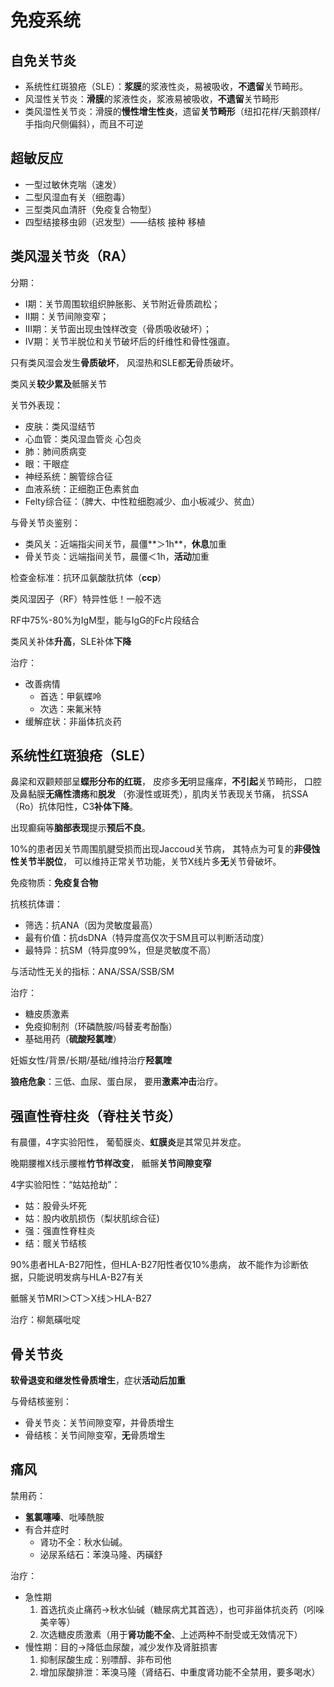 # 免疫系统

## 自免关节炎

- 系统性红斑狼疮（SLE）：**浆膜**的浆液性炎，易被吸收，**不遗留**关节畸形。
- 风湿性关节炎：**滑膜**的浆液性炎，浆液易被吸收，**不遗留**关节畸形
- 类风湿性关节炎：滑膜的**慢性增生性炎**，遗留**关节畸形**（纽扣花样/天鹅颈样/手指向尺侧偏斜），而且不可逆

## 超敏反应

- 一型过敏休克喘（速发）
- 二型风湿血有关（细胞毒）
- 三型类风血清肝（免疫复合物型）
- 四型结接移虫卵（迟发型）——结核 接种 移植

## 类风湿关节炎（RA）

分期：

- I期：关节周围软组织肿胀影、关节附近骨质疏松；
- II期：关节间隙变窄；
- III期：关节面出现虫蚀样改变（骨质吸收破坏）；
- IV期：关节半脱位和关节破坏后的纤维性和骨性强直。

只有类风湿会发生**骨质破坏**，
风湿热和SLE都**无**骨质破坏。

类风关**较少累及**骶髂关节

关节外表现：

- 皮肤：类风湿结节
- 心血管：类风湿血管炎 心包炎
- 肺：肺间质病变
- 眼：干眼症
- 神经系统：腕管综合征
- 血液系统：正细胞正色素贫血
- Felty综合征：（脾大、中性粒细胞减少、血小板减少、贫血）

与骨关节炎鉴别：

- 类风关：近端指尖间关节，晨僵**＞1h**，**休息**加重
- 骨关节炎：远端指间关节，晨僵＜1h，**活动**加重

检查金标准：抗环瓜氨酸肽抗体（**ccp**）

类风湿因子（RF）特异性低！一般不选

RF中75%-80%为IgM型，能与IgG的Fc片段结合

类风关补体**升高**，SLE补体**下降**

治疗：

- 改善病情
  - 首选：甲氨蝶呤
  - 次选：来氟米特
- 缓解症状：非甾体抗炎药

## 系统性红斑狼疮（SLE）

鼻梁和双颧颊部呈**蝶形分布的红斑**，
皮疹多**无**明显瘙痒，**不引起**关节畸形，
口腔及鼻黏膜**无痛性溃疡**和**脱发**
（弥漫性或斑秃），肌肉关节表现关节痛，
抗SSA（Ro）抗体阳性，C3**补体下降**。

出现癫痫等**脑部表现**提示**预后不良**。

10%的患者因关节周围肌腱受损而出现Jaccoud关节病，
其特点为可复的**非侵蚀性关节半脱位**，
可以维持正常关节功能，关节X线片多**无**关节骨破坏。

免疫物质：**免疫复合物**

抗核抗体谱：

- 筛选：抗ANA（因为灵敏度最高）
- 最有价值：抗dsDNA（特异度高仅次于SM且可以判断活动度）
- 最特异：抗SM（特异度99%，但是灵敏度不高）

与活动性无关的指标：ANA/SSA/SSB/SM

治疗：

- 糖皮质激素
- 免疫抑制剂（环磷酰胺/吗替麦考酚酯）
- 基础用药（**硫酸羟氯喹**）

妊娠女性/背景/长期/基础/维持治疗**羟氯喹**

**狼疮危象**：三低、血尿、蛋白尿，
要用**激素冲击**治疗。

## 强直性脊柱炎（脊柱关节炎）

有晨僵，4字实验阳性，
葡萄膜炎、**虹膜炎**是其常见并发症。

晚期腰椎X线示腰椎**竹节样改变**，
骶髂**关节间隙变窄**

4字实验阳性：“姑姑抢劫”：

- 姑：股骨头坏死
- 姑：股内收肌损伤（梨状肌综合征)
- 强：强直性脊柱炎
- 结：髋关节结核

90%患者HLA-B27阳性，但HLA-B27阳性者仅10%患病，
故不能作为诊断依据，只能说明发病与HLA-B27有关

骶髂关节MRI＞CT＞X线＞HLA-B27

治疗：柳氮磺吡啶

## 骨关节炎

**软骨退变和继发性骨质增生**，症状**活动后加重**

与骨结核鉴别：

- 骨关节炎：关节间隙变窄，并骨质增生
- 骨结核：关节间隙变窄，**无**骨质增生

## 痛风

禁用药：

- **氢氯噻嗪**、吡嗪酰胺
- 有合并症时
  - 肾功不全：秋水仙碱。
  - 泌尿系结石：苯溴马隆、丙磺舒

治疗：

- 急性期
    1. 首选抗炎止痛药→秋水仙碱（糖尿病尤其首选），也可非甾体抗炎药（吲哚美辛等）
    1. 次选糖皮质激素（用于**肾功能不全**、上述两种不耐受或无效情况下）
- 慢性期：目的→降低血尿酸，减少发作及肾脏损害
    1. 抑制尿酸生成：别嘌醇、非布司他
    1. 增加尿酸排泄：苯溴马隆（肾结石、中重度肾功能不全禁用，要多喝水）
